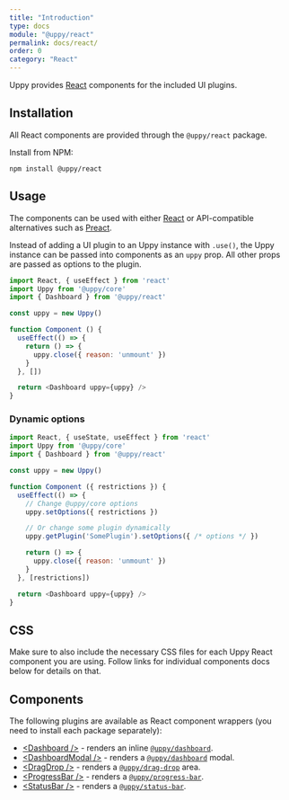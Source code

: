 ```yaml
---
title: "Introduction"
type: docs
module: "@uppy/react"
permalink: docs/react/
order: 0
category: "React"
---
```


Uppy provides [React][] components for the included UI plugins.

## Installation

All React components are provided through the `@uppy/react` package.

Install from NPM:

```shell
npm install @uppy/react
```

## Usage

The components can be used with either [React][] or API-compatible alternatives such as [Preact][].

Instead of adding a UI plugin to an Uppy instance with `.use()`, the Uppy instance can be passed into components as an `uppy` prop.
All other props are passed as options to the plugin.

```js
import React, { useEffect } from 'react'
import Uppy from '@uppy/core'
import { Dashboard } from '@uppy/react'

const uppy = new Uppy()

function Component () {
  useEffect(() => {
    return () => {
      uppy.close({ reason: 'unmount' })
    }
  }, [])

  return <Dashboard uppy={uppy} />
}
```

### Dynamic options

```js
import React, { useState, useEffect } from 'react'
import Uppy from '@uppy/core'
import { Dashboard } from '@uppy/react'

const uppy = new Uppy()

function Component ({ restrictions }) {
  useEffect(() => {
    // Change @uppy/core options
    uppy.setOptions({ restrictions })

    // Or change some plugin dynamically
    uppy.getPlugin('SomePlugin').setOptions({ /* options */ })

    return () => {
      uppy.close({ reason: 'unmount' })
    }
  }, [restrictions])

  return <Dashboard uppy={uppy} />
}
```

## CSS

Make sure to also include the necessary CSS files for each Uppy React component you are using. Follow links for individual components docs below for details on that.

## Components

The following plugins are available as React component wrappers (you need to
install each package separately):

* [\<Dashboard />][<Dashboard />] - renders an inline [`@uppy/dashboard`][].
* [\<DashboardModal />][<DashboardModal />] - renders a [`@uppy/dashboard`][] modal.
* [\<DragDrop />][<DragDrop />] - renders a [`@uppy/drag-drop`][] area.
* [\<ProgressBar />][<ProgressBar />] - renders a [`@uppy/progress-bar`][].
* [\<StatusBar />][<StatusBar />] - renders a [`@uppy/status-bar`][].

[React]: https://facebook.github.io/react

[Preact]: https://preactjs.com/

[<Dashboard />]: /docs/react/dashboard

[<DragDrop />]: /docs/react/dragdrop

[<ProgressBar />]: /docs/react/progress-bar

[<StatusBar />]: /docs/react/status-bar

[<DashboardModal />]: /docs/react/dashboard-modal

[`@uppy/dashboard`]: /docs/dashboard

[`@uppy/drag-drop`]: /docs/drag-drop

[`@uppy/progress-bar`]: /docs/progress-bar

[`@uppy/status-bar`]: /docs/status-bar
